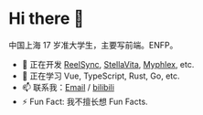 # Hi there 👋

中国上海 17 岁准大学生，主要写前端。ENFP。

- 🔭 正在开发 [ReelSync](https://reel-sync.kev1nweng.space), [StellaVita](https://github.com/Starlight-Intelligence/StellaVita), [Myphlex](https://github.com/kev1nweng/myphlex), etc.
- 🌱 正在学习 Vue, TypeScript, Rust, Go, etc.
- 📫 联系我：[Email](mailto:kw@kev1nweng.space) / [bilibili](https://space.bilibili.com/544365132)
- ⚡ Fun Fact: 我不擅长想 Fun Facts.
